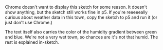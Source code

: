 Chrome doesn't want to display this sketch for some reason. It doesn't show anything, but the sketch still works fine in p5. If you're reeeeeally curious about weather data in this town, copy the sketch to p5 and run it (or just don't use Chrome.)


The text itself also carries the color of the humidity gradient between green and blue. We're not a very wet town, so chances are it's not that humid. The rest is explained in-sketch.
